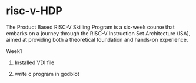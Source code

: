 # risc-v-HDP
The Product Based RISC-V Skilling Program is a  six-week course that embarks on a journey through the RISC-V Instruction Set Architecture (ISA), aimed at providing both a theoretical foundation and hands-on experience.


Week1
1. Installed VDI file

2. write c program in godblot
